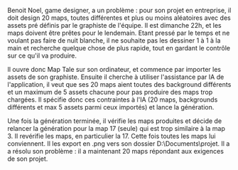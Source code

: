 Benoit Noel, game designer, a un problème : 
pour son projet en entreprise, il doit design 20 maps, toutes différentes
et plus ou moins aléatoires avec des assets pré définis par le graphiste de l'équipe.
Il est dimanche 22h, et les maps doivent être prêtes pour le lendemain.
Etant pressé par le temps et ne voulant pas faire de nuit blanche, il ne souhaite pas les dessiner 1 à 1 à la main et 
recherche quelque chose de plus rapide, tout en gardant le contrôle sur ce qu'il va produire.

Il ouvre donc Map Tale sur son ordinateur, et commence par importer les assets de son graphiste.
Ensuite il cherche à utiliser l'assistance par IA de l'application, il veut que ses 20 maps aient toutes des background différents
et un maximum de 5 assets chacune pour pas produire des maps trop chargées.
Il spécifie donc ces contraintes à l'IA (20 maps, backgrounds différents et max 5 assets parmi ceux importés) et lance la génération.

Une fois la génération terminée, il vérifie les maps produites et décide de relancer la génération pour la map 17 (seule) qui est trop similaire à la map 3.
Il revérifie les maps, en particulier la 17. Cette fois toutes les maps lui conviennent.
Il les export en .png vers son dossier D:\Documents\projet.
Il a a résolu son problème : il a maintenant 20 maps répondant aux exigences de son projet.

